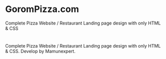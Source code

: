 # GoromPizza.com
Complete Pizza Website / Restaurant Landing page design with only HTML &amp; CSS


#
Complete Pizza Website / Restaurant Landing page design with only HTML & CSS.
Develop by Mamunexpert.
